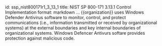id: ssp_nist800171r1_3_13_1
title: NIST SP 800-171 3.13.1 Control Implementation
format: markdown
...
{{organization}} uses Windows Defender Antivirus software to monitor, control, and protect communications (i.e., information transmitted or received by organizational systems) at the external boundaries and key internal boundaries of organizational systems. Windows Defencer Antivurs softare provides protection against malicious code.

